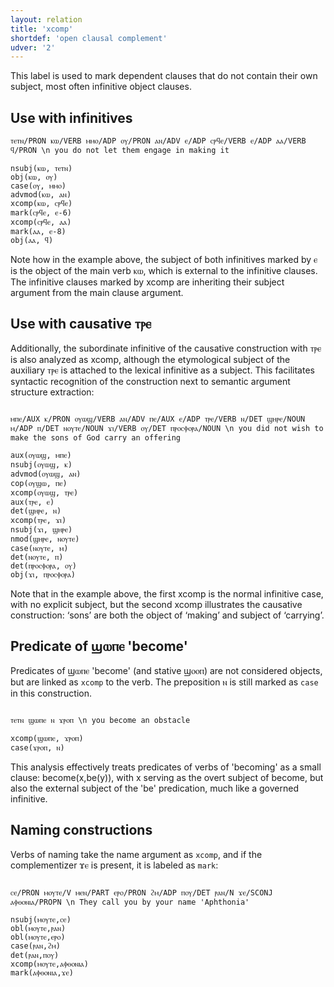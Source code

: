 ```yaml
---
layout: relation
title: 'xcomp'
shortdef: 'open clausal complement'
udver: '2'
---
```


This label is used to mark dependent clauses that do not contain their own subject, most often infinitive object clauses. 

## Use with infinitives

~~~ sdparse
ⲧⲉⲧⲛ/PRON ⲕⲱ/VERB ⲙⲙⲟ/ADP ⲟⲩ/PRON ⲁⲛ/ADV ⲉ/ADP ⲥⲣϥⲉ/VERB ⲉ/ADP ⲁⲁ/VERB ϥ/PRON \n you do not let them engage in making it

nsubj(ⲕⲱ, ⲧⲉⲧⲛ)
obj(ⲕⲱ, ⲟⲩ)
case(ⲟⲩ, ⲙⲙⲟ)
advmod(ⲕⲱ, ⲁⲛ)
xcomp(ⲕⲱ, ⲥⲣϥⲉ)
mark(ⲥⲣϥⲉ, ⲉ-6)
xcomp(ⲥⲣϥⲉ, ⲁⲁ)
mark(ⲁⲁ, ⲉ-8)
obj(ⲁⲁ, ϥ)
~~~

Note how in the example above, the subject of both infinitives marked by ⲉ is the object of the main verb ⲕⲱ, which is external to the infinitive clauses. The infinitive clauses marked by xcomp are inheriting their subject argument from the main clause argument.

## Use with causative ⲧⲣⲉ

Additionally, the subordinate infinitive of the causative construction with ⲧⲣⲉ is also analyzed as xcomp, although the etymological subject of the auxiliary ⲧⲣⲉ is attached to the lexical infinitive as a subject. This facilitates syntactic recognition of the construction next to semantic argument structure extraction:

~~~ sdparse

ⲙⲡⲉ/AUX ⲕ/PRON ⲟⲩⲱϣ/VERB ⲁⲛ/ADV ⲡⲉ/AUX ⲉ/ADP ⲧⲣⲉ/VERB ⲛ/DET ϣⲏⲣⲉ/NOUN ⲙ/ADP ⲡ/DET ⲛⲟⲩⲧⲉ/NOUN ϫⲓ/VERB ⲟⲩ/DET ⲡⲣⲟⲥⲫⲟⲣⲁ/NOUN \n you did not wish to make the sons of God carry an offering

aux(ⲟⲩⲱϣ, ⲙⲡⲉ)
nsubj(ⲟⲩⲱϣ, ⲕ)
advmod(ⲟⲩⲱϣ, ⲁⲛ)
cop(ⲟⲩϣⲱ, ⲡⲉ)
xcomp(ⲟⲩⲱϣ, ⲧⲣⲉ)
aux(ⲧⲣⲉ, ⲉ)
det(ϣⲏⲣⲉ, ⲛ)
xcomp(ⲧⲣⲉ, ϫⲓ)
nsubj(ϫⲓ, ϣⲏⲣⲉ)
nmod(ϣⲏⲣⲉ, ⲛⲟⲩⲧⲉ)
case(ⲛⲟⲩⲧⲉ, ⲙ)
det(ⲛⲟⲩⲧⲉ, ⲡ)
det(ⲡⲣⲟⲥⲫⲟⲣⲁ, ⲟⲩ)
obj(ϫⲓ, ⲡⲣⲟⲥⲫⲟⲣⲁ)

~~~

Note that in the example above, the first xcomp is the normal infinitive case, with no explicit subject, but the second xcomp illustrates the causative construction: ‘sons’ are both the object of ‘making’ and subject of ‘carrying’.

## Predicate of ϣⲱⲡⲉ 'become'

Predicates of ϣⲱⲡⲉ 'become' (and stative ϣⲟⲟⲡ) are not considered objects, but are linked as `xcomp` to the verb. The preposition ⲛ is still marked as `case` in this construction. 

~~~ sdparse

ⲧⲉⲧⲛ ϣⲱⲡⲉ ⲛ ϫⲣⲟⲡ \n you become an obstacle

xcomp(ϣⲱⲡⲉ, ϫⲣⲟⲡ)
case(ϫⲣⲟⲡ, ⲛ)

~~~

This analysis effectively treats predicates of verbs of 'becoming' as a small clause: become(x,be(y)), with x serving as the overt subject of become, but also the external subject of the 'be' predication, much like a governed infinitive.

## Naming constructions

Verbs of naming take the name argument as `xcomp`, and if the complementizer ϫⲉ is present, it is labeled as `mark`:

~~~ sdparse

ⲥⲉ/PRON ⲙⲟⲩⲧⲉ/V ⲙⲉⲛ/PART ⲉⲣⲟ/PRON ϩⲙ/ADP ⲡⲟⲩ/DET ⲣⲁⲛ/N ϫⲉ/SCONJ ⲁⲫⲑⲟⲛⲓⲁ/PROPN \n They call you by your name 'Aphthonia'

nsubj(ⲙⲟⲩⲧⲉ,ⲥⲉ)
obl(ⲙⲟⲩⲧⲉ,ⲣⲁⲛ)
obl(ⲙⲟⲩⲧⲉ,ⲉⲣⲟ)
case(ⲣⲁⲛ,ϩⲙ)
det(ⲣⲁⲛ,ⲡⲟⲩ)
xcomp(ⲙⲟⲩⲧⲉ,ⲁⲫⲑⲟⲛⲓⲁ)
mark(ⲁⲫⲑⲟⲛⲓⲁ,ϫⲉ)

~~~
<!-- Interlanguage links updated Út 9. května 2023, 20:04:34 CEST -->
